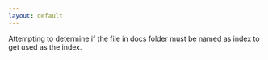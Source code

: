```yaml
---
layout: default
---
```

Attempting to determine if the file in docs folder must be named as index to get used as the index.
